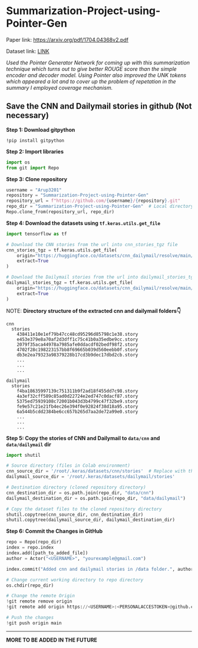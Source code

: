 # Summarization-Project-using-Pointer-Gen

Paper link: https://arxiv.org/pdf/1704.04368v2.pdf

Dataset link: [LINK](https://huggingface.co/datasets/cnn_dailymail/resolve/main/data/)

*Used the Pointer Generator Network for coming up with this summarization technique which turns out to give better ROUGE score than the simple encoder and decoder model. Using Pointer also improved the UNK tokens which appeared a lot and to cover up the problem of repetation in the summary I employed coverage mechanism.*

## Save the CNN and Dailymail stories in github (Not necessary)
**Step 1: Download gitpython**

`
!pip install gitpython
`

**Step 2: Import libraries**

```python
import os
from git import Repo
```

**Step 3: Clone repository**

```python
username = "Arup3201"
repository = "Summarization-Project-using-Pointer-Gen"
repository_url = f"https://github.com/{username}/{repository}.git"
repo_dir = "Summarization-Project-using-Pointer-Gen"  # Local directory to clone the repository
Repo.clone_from(repository_url, repo_dir)
```

**Step 4: Download the datasets using `tf.keras.utils.get_file`**

```python
import tensorflow as tf

# Download the CNN stories from the url into cnn_stories_tgz file
cnn_stories_tgz = tf.keras.utils.get_file(
    origin="https://huggingface.co/datasets/cnn_dailymail/resolve/main/data/cnn_stories.tgz",
    extract=True
)

# Download the Dailymail stories from the url into dailymail_stories_tgz file
dailymail_stories_tgz = tf.keras.utils.get_file(
    origin="https://huggingface.co/datasets/cnn_dailymail/resolve/main/data/dailymail_stories.tgz",
    extract=True
)
```

NOTE: **Directory structure of the extracted cnn and dailymail folders👇**
```
cnn
  stories
    438411e10e1ef79b47cc48cd95296d85798c1e38.story
    e453e379e8a70af2d3dff1c75c41b0a35edbe9cc.story
    2079f35aca44978a7985afe0ddacdf02bedf98f2.story
    4702f28c198223157bb8f69665b039d560eebb0f.story
    db3e2ea79323a98379228b17cd3b9dec17dbd2cb.story
    ...
    ...
    ...

dailymail
  stories
    f4ba18635997139c751311b9f2ad18f455dd7c98.story
    4a3ef32cff589c85ad0d22724e2ed747c0dacf87.story
    5375ed75939108c72001b043d3b4799c47f32be9.story
    fe9e57c21e21fb4ec26e394f0e92824f38d18a95.story
    6a544b5cdd2384be6cc657b265d7aa2de72a99e0.story
    ...
    ...
    ...

```

**Step 5: Copy the stories of CNN and Dailymail to `data/cnn` and `data/dailymail` dir**

```python
import shutil

# Source directory (files in Colab environment)
cnn_source_dir = '/root/.keras/datasets/cnn/stories'  # Replace with the path to your dataset in Colab
dailymail_source_dir = '/root/.keras/datasets/dailymail/stories'

# Destination directory (cloned repository directory)
cnn_destination_dir = os.path.join(repo_dir, "data/cnn")
dailymail_destination_dir = os.path.join(repo_dir, "data/dailymail")

# Copy the dataset files to the cloned repository directory
shutil.copytree(cnn_source_dir, cnn_destination_dir)
shutil.copytree(dailymail_source_dir, dailymail_destination_dir)
```

**Step 6: Commit the Changes in GitHub**
```python
repo = Repo(repo_dir)
index = repo.index
index.add([path_to_added_file])
author = Actor("<USERNAME>", "yourexample@gmail.com")

index.commit("Added cnn and dailymail stories in /data folder.", author=author)

# Change current working directory to repo directory
os.chdir(repo_dir)

# Change the remote Origin
!git remote remove origin
!git remote add origin https://<USERNAME>:<PERSONALACCESTOKEN>@github.com/<USERNAME>/<REPO_NAME>.git

# Push the changes
!git push origin main
```

---

**MORE TO BE ADDED IN THE FUTURE**
